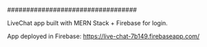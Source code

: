 ################################## 

LiveChat app built with MERN Stack + Firebase for login.

App deployed in Firebase:  https://live-chat-7b149.firebaseapp.com/
